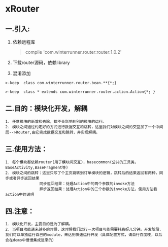 # xRouter

## 一.引入:
   1. 依赖远程库
      >compile 'com.winterrunner.router:router:1.0.2'
   2. 下载router源码，依赖library

   3. 混淆添加

    >-keep  class com.winterrunner.router.bean.**{*;}

    >-keep  class * extends com.winterrunner.router.action.Action{*; }


## 二.目的：模块化开发，解耦
    1. 任意模块的新增和去除，都不会影响到别的模块的运行。
    2. 模块之间通过约定好的方式进行数据交互和跳转，这里我们对模块之间的交互加了一个中间层-->Router,由它完成数据交互和跳转，并实现解耦。


## 三.使用方法：
    1. 每个模块都依赖router(用于模块间交互)，basecommon(公共的工具类，BaseActivity,BaseFragment等)
    2. 模块之间的跳转：这里只写了个主页跳转到订单模块的逻辑，跳转后的结果返回有两种，同步或者异步返回结果
                   同步返回结果：处理Action中的两个参数的invoke方法
                   异步返回结果：处理Action中的三个参数的invoke方法，使用方法看action中的说明



## 四.注意：
    1. 模块化开发，主要目的是为了解耦。
    2. 当项目功能越来越多的时候，这时候我们运行一次项目可能需要耗费好几分钟。开发阶段，我们可以单独运行自己的module，来达到快速运行开发（具体配置方式，请自行百度喽，以后会在demo中慢慢集成进来的）


